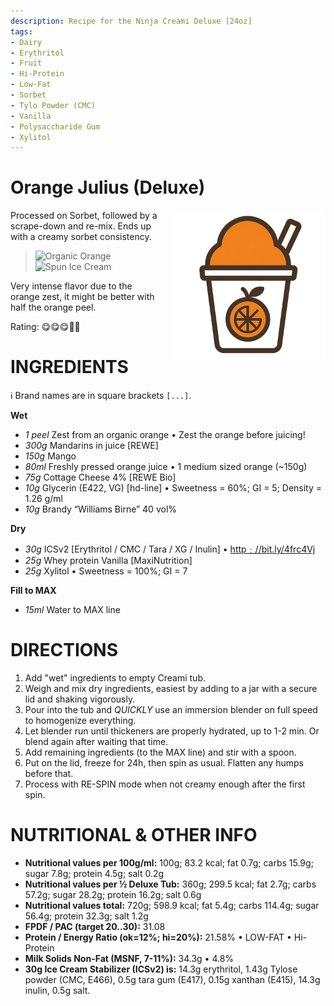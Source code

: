 ```yaml
---
description: Recipe for the Ninja Creami Deluxe [24oz]
tags:
- Dairy
- Erythritol
- Fruit
- Hi-Protein
- Low-Fat
- Sorbet
- Tylo Powder (CMC)
- Vanilla
- Polysaccharide Gum
- Xylitol
---
```

# Orange Julius (Deluxe)
<img style="float: right; margin-left: 1.5em;" width=240 alt="Logo" src="https://raw.githubusercontent.com/jhermann/ice-creamery/refs/heads/main/assets/orange-ice-cream-logo.png" />

Processed on Sorbet, followed by a scrape-down and re-mix.
Ends up with a creamy sorbet consistency.

> <img width=360 alt="Organic Orange" src="Orange-Julius_2024-12-27_1.jpg" />
> <img width=360 alt="Spun Ice Cream" src="Orange-Julius_2024-12-27_2.jpg" />

Very intense flavor due to the orange zest, it might be better with half the orange peel.

Rating: 😋😋😋🍊🍊

# INGREDIENTS

ℹ️ Brand names are in square brackets `[...]`.

**Wet**

  - _1 peel_ Zest from an organic orange • Zest the orange before juicing!
  - _300g_ Mandarins in juice [REWE]
  - _150g_ Mango
  - _80ml_ Freshly pressed orange juice • 1 medium sized orange (~150g)
  - _75g_ Cottage Cheese 4% [REWE Bio]
  - _10g_ Glycerin (E422, VG) [hd-line] • Sweetness = 60%; GI = 5; Density = 1.26 g/ml
  - _10g_ Brandy “Williams Birne” 40 vol%

**Dry**

  - _30g_ ICSv2 [Erythritol / CMC / Tara / XG / Inulin] • [http﹕//bit.ly/4frc4Vj](https://github.com/jhermann/ice-creamery/tree/main/recipes/Ice%20Cream%20Stabilizer%20%28ICS%29)
  - _25g_ Whey protein Vanilla [MaxiNutrition]
  - _25g_ Xylitol • Sweetness = 100%; GI = 7

**Fill to MAX**

  - _15ml_ Water to MAX line

# DIRECTIONS

 1. Add "wet" ingredients to empty Creami tub.
 1. Weigh and mix dry ingredients, easiest by adding to a jar with a secure lid and shaking vigorously.
 1. Pour into the tub and *QUICKLY* use an immersion blender on full speed to homogenize everything.
 1. Let blender run until thickeners are properly hydrated, up to 1-2 min. Or blend again after waiting that time.
 1. Add remaining ingredients (to the MAX line) and stir with a spoon.
 1. Put on the lid, freeze for 24h, then spin as usual. Flatten any humps before that.
 1. Process with RE-SPIN mode when not creamy enough after the first spin.

# NUTRITIONAL & OTHER INFO
- **Nutritional values per 100g/ml:** 100g; 83.2 kcal; fat 0.7g; carbs 15.9g; sugar 7.8g; protein 4.5g; salt 0.2g
- **Nutritional values per ½ Deluxe Tub:** 360g; 299.5 kcal; fat 2.7g; carbs 57.2g; sugar 28.2g; protein 16.2g; salt 0.6g
- **Nutritional values total:** 720g; 598.9 kcal; fat 5.4g; carbs 114.4g; sugar 56.4g; protein 32.3g; salt 1.2g
- **FPDF / PAC (target 20..30):** 31.08
- **Protein / Energy Ratio (ok=12%; hi=20%):** 21.58% • LOW-FAT • Hi-Protein
- **Milk Solids Non-Fat (MSNF, 7-11%):** 34.3g • 4.8%
- **30g Ice Cream Stabilizer (ICSv2) is:** 14.3g erythritol, 1.43g Tylose powder (CMC, E466), 
0.5g tara gum (E417), 0.15g xanthan (E415),
14.3g inulin, 0.5g salt.
